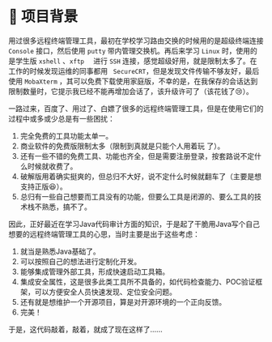 # :compass: 项目背景

用过很多远程终端管理工具，最初在学校学习路由交换的时候用的是超级终端连接 `Console` 接口，然后使用 `putty` 带内管理交换机。再后来学习 `Linux` 时，使用的是学生版 `xshell` 、`xftp  ` 进行 `SSH` 连接，感觉超级好用，就是限制太多了。在工作的时候发现运维的同事都用 ` SecureCRT`，但是发现文件传输不够友好，最后使用 `MobaXterm` ，其可以免费下载使用家庭版，不幸的是，在我保存的会话达到限制数量时，它提示我已经不能再增加会话了，该升级许可了（该花钱了:cry:）。

一路过来，百度了、用过了、白嫖了很多的远程终端管理工具，但是在使用它们的过程中或多或少总是有一些困扰：

1. 完全免费的工具功能太单一。
2. 商业软件的免费版限制太多（限制到真就是只能个人用着玩 了）。
3. 还有一些不错的免费工具、功能也齐全，但是需要注册登录，按套路说不定什么时候就收费了。
4. 破解版用着确实挺爽的，但总归不大好，说不定什么时候就翻车了（主要是想支持正版:laughing:）。
5. 总归有一些自己想要而工具没有的功能，但要么工具是闭源的、要么工具的技术栈不熟悉，搞不了。

因此，正好最近在学习Java代码审计方面的知识，于是起了干脆用Java写个自己想要的远程终端管理工具的心思，当时主要是出于这些考虑：

1. 就当是熟悉Java基础了。
2. 可以按照自己的想法进行定制化开发。
3. 能够集成管理外部工具，形成快速启动工具箱。
4. 集成安全属性，这是很多此类工具所不具备的，如代码检查能力、POC验证框架，可以方便安全人员快速发现、定位安全问题。
5. 还有就是想维护一个开源项目，算是对开源环境的一个正向反馈。
6. 完美！

于是，这代码敲着，敲着，就成了现在这样了......